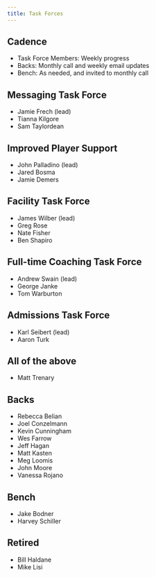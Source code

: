 ```yaml
---
title: Task Forces
---
```


## Cadence
- Task Force Members: Weekly progress
- Backs: Monthly call and weekly email updates
- Bench: As needed, and invited to monthly call

## Messaging Task Force
- Jamie Frech (lead)
- Tianna Kilgore
- Sam Taylordean

## Improved Player Support
- John Palladino (lead)
- Jared Bosma
- Jamie Demers

## Facility Task Force
- James Wilber (lead)
- Greg Rose
- Nate Fisher
- Ben Shapiro

## Full-time Coaching Task Force
- Andrew Swain (lead)
- George Janke
- Tom Warburton

## Admissions Task Force
- Karl Seibert (lead)
- Aaron Turk

## All of the above
- Matt Trenary

## Backs
- Rebecca Belian
- Joel Conzelmann
- Kevin Cunningham
- Wes Farrow
- Jeff Hagan
- Matt Kasten
- Meg Loomis
- John Moore
- Vanessa Rojano

## Bench
- Jake Bodner
- Harvey Schiller

## Retired
- Bill Haldane
- Mike Lisi
